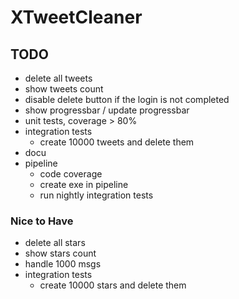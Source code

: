 # XTweetCleaner


## TODO
* delete all tweets
* show tweets count
* disable delete button if the login is not completed
* show progressbar / update progressbar
* unit tests, coverage > 80%
* integration tests
    * create 10000 tweets and delete them
* docu
* pipeline
  * code coverage 
  * create exe in pipeline
  * run nightly integration tests

### Nice to Have
* delete all stars
* show stars count
* handle 1000 msgs
* integration tests
    * create 10000 stars and delete them
